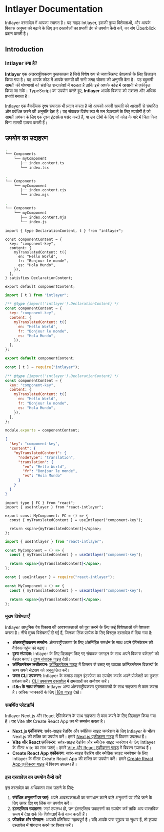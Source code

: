 # Intlayer Documentation

Intlayer दस्तावेज़ में आपका स्वागत है। यह गाइड Intlayer, इसकी मुख्य विशेषताओं, और आपके विकास अनुभव को बढ़ाने के लिए इन दस्तावेज़ों का प्रभावी ढंग से उपयोग कैसे करें, का संग Überblick प्रदान करती है।

## Introduction

### Intlayer क्या है?

**Intlayer** एक अंतरराष्ट्रीयकरण पुस्तकालय है जिसे विशेष रूप से जावास्क्रिप्ट डेवलपर्स के लिए डिज़ाइन किया गया है। यह आपके कोड में आपके सामग्री की सभी जगह घोषणा की अनुमति देता है। यह बहुभाषी सामग्री की घोषणाओं को संरचित शब्दकोशों में बदलता है ताकि इसे आपके कोड में आसानी से एकीकृत किया जा सके। TypeScript का उपयोग करते हुए, **Intlayer** आपके विकास को सशक्त और अधिक प्रभावी बनाता है।

Intlayer एक वैकल्पिक दृश्य संपादक भी प्रदान करता है जो आपको अपनी सामग्री को आसानी से संपादित और प्रबंधित करने की अनुमति देता है। यह संपादक विशेष रूप से उन डेवलपर्स के लिए उपयोगी है जो सामग्री प्रबंधन के लिए एक दृश्य इंटरफ़ेस पसंद करते हैं, या उन टीमों के लिए जो कोड के बारे में चिंता किए बिना सामग्री उत्पन्न करती हैं।

## उपयोग का उदाहरण

```bash codeFormat="typescript"
.
└── Components
    └── myComponent
       ├── index.content.ts
       └── index.tsx
```

```bash codeFormat="commonjs"
.
└── Components
    └── myComponent
       ├── index.content.cjs
       └── index.mjs
```

```bash codeFormat="esm"
.
└── Components
    └── myComponent
       ├── index.content.mjs
       └── index.js
```

```tsx fileName="src/components/myComponent/myComponent.content.ts" contentDeclarationFormat="typescript"
import { type DeclarationContent, t } from "intlayer";

const componentContent = {
  key: "component-key",
  content: {
    myTranslatedContent: t({
      en: "Hello World",
      fr: "Bonjour le monde",
      es: "Hola Mundo",
    }),
  },
} satisfies DeclarationContent;

export default componentContent;
```

```javascript fileName="src/components/myComponent/myComponent.content.mjs" contentDeclarationFormat="esm"
import { t } from "intlayer";

/** @type {import('intlayer').DeclarationContent} */
const componentContent = {
  key: "component-key",
  content: {
    myTranslatedContent: t({
      en: "Hello World",
      fr: "Bonjour le monde",
      es: "Hola Mundo",
    }),
  },
};

export default componentContent;
```

```javascript fileName="src/components/myComponent/myComponent.content.cjs" contentDeclarationFormat="commonjs"
const { t } = require("intlayer");

/** @type {import('intlayer').DeclarationContent} */
const componentContent = {
  key: "component-key",
  content: {
    myTranslatedContent: t({
      en: "Hello World",
      fr: "Bonjour le monde",
      es: "Hola Mundo",
    }),
  },
};

module.exports = componentContent;
```

```json fileName="src/components/myComponent/myComponent.content.json" contentDeclarationFormat="json"
{
  "key": "component-key",
  "content": {
    "myTranslatedContent": {
      "nodeType": "translation",
      "translation": {
        "en": "Hello World",
        "fr": "Bonjour le monde",
        "es": "Hola Mundo"
      }
    }
  }
}
```

```tsx fileName="src/components/myComponent/MyComponent.tsx" codeFormat="typescript"
import type { FC } from "react";
import { useIntlayer } from "react-intlayer";

export const MyComponent: FC = () => {
  const { myTranslatedContent } = useIntlayer("component-key");

  return <span>{myTranslatedContent}</span>;
};
```

```jsx fileName="src/components/myComponent/MyComponent.mjx" codeFormat="esm"
import { useIntlayer } from "react-intlayer";

const MyComponent = () => {
  const { myTranslatedContent } = useIntlayer("component-key");

  return <span>{myTranslatedContent}</span>;
};
```

```jsx fileName="src/components/myComponent/MyComponent.csx" codeFormat="commonjs"
const { useIntlayer } = require("react-intlayer");

const MyComponent = () => {
  const { myTranslatedContent } = useIntlayer("component-key");

  return <span>{myTranslatedContent}</span>;
};
```

### मुख्य विशेषताएँ

Intlayer आधुनिक वेब विकास की आवश्यकताओं को पूरा करने के लिए कई विशेषताओं की पेशकश करता है। नीचे मुख्य विशेषताएँ दी गई हैं, जिनका लिंक प्रत्येक के लिए विस्तृत दस्तावेज़ में दिया गया है:

- **अंतरराष्ट्रीयकरण समर्थन**: अंतरराष्ट्रीयकरण के लिए अंतर्निहित समर्थन के साथ अपने ऐप्लिकेशन की वैश्विक पहुंच को बढ़ाएं।
- **दृश्य संपादक**: Intlayer के लिए डिज़ाइन किए गए संपादक प्लगइन के साथ अपने विकास वर्कफ़्लो को बेहतर बनाएं। [दृश्य संपादक गाइड](https://github.com/aymericzip/intlayer/blob/main/docs/hi/intlayer_editor.md) देखें।
- **कॉन्फ़िगरेशन लचीलापन**: [कॉन्फ़िगरेशन गाइड](https://github.com/aymericzip/intlayer/blob/main/docs/hi/configuration.md) में विस्तार से बताए गए व्यापक कॉन्फ़िगरेशन विकल्पों के साथ अपने सेटअप को अनुकूलित करें।
- **उन्नत CLI उपकरण**: Intlayer के कमांड लाइन इंटरफ़ेस का उपयोग करके अपने प्रोजेक्टों का कुशल प्रबंधन करें। [CLI उपकरण दस्तावेज़](https://github.com/aymericzip/intlayer/blob/main/docs/hi/intlayer_cli.md) में क्षमताओं का अन्वेषण करें।
- **i18n के साथ संगतता**: Intlayer अन्य अंतरराष्ट्रीयकरण पुस्तकालयों के साथ सहजता से काम करता है। अधिक जानकारी के लिए [i18n गाइड](https://github.com/aymericzip/intlayer/blob/main/docs/hi/intlayer_with_i18next.md) देखें।

### समर्थित प्लेटफ़ॉर्म

Intlayer Next.js और React ऐप्लिकेशन के साथ सहजता से काम करने के लिए डिज़ाइन किया गया है। यह Vite और Create React App का भी समर्थन करता है।

- **Next.js एकीकरण**: सर्वर-साइड रेंडरिंग और स्थैतिक साइट जनरेशन के लिए Intlayer के भीतर Next.js की शक्ति का उपयोग करें। हमारे [Next.js एकीकरण गाइड](https://github.com/aymericzip/intlayer/blob/main/docs/hi/intlayer_with_nextjs_15.md) में विवरण उपलब्ध हैं।
- **Vite और React एकीकरण**: सर्वर-साइड रेंडरिंग और स्थैतिक साइट जनरेशन के लिए Intlayer के भीतर Vite का लाभ उठाएं। हमारे [Vite और React एकीकरण गाइड](https://github.com/aymericzip/intlayer/blob/main/docs/hi/intlayer_with_vite+react.md) में विवरण उपलब्ध हैं।
- **Create React App एकीकरण**: सर्वर-साइड रेंडरिंग और स्थैतिक साइट जनरेशन के लिए Intlayer के भीतर Create React App की शक्ति का उपयोग करें। हमारे [Create React App एकीकरण गाइड](https://github.com/aymericzip/intlayer/blob/main/docs/hi/intlayer_with_create_react_app.md) में विवरण उपलब्ध हैं।

### इस दस्तावेज़ का उपयोग कैसे करें

इस दस्तावेज़ का अधिकतम लाभ उठाने के लिए:

1. **संबंधित अनुभागों पर जाएं**: अपने आवश्यकताओं का समाधान करने वाले अनुभागों पर सीधे जाने के लिए ऊपर दिए गए लिंक का उपयोग करें।
2. **इंटरएक्टिव उदाहरण**: जहां उपलब्ध हो, उन इंटरएक्टिव उदाहरणों का उपयोग करें ताकि आप वास्तविक समय में देख सकें कि विशेषताएँ कैसे काम करती हैं।
3. **फीडबैक और योगदान**: आपकी प्रतिक्रिया महत्वपूर्ण है। यदि आपके पास सुझाव या सुधार हैं, तो कृपया दस्तावेज़ में योगदान करने पर विचार करें।
